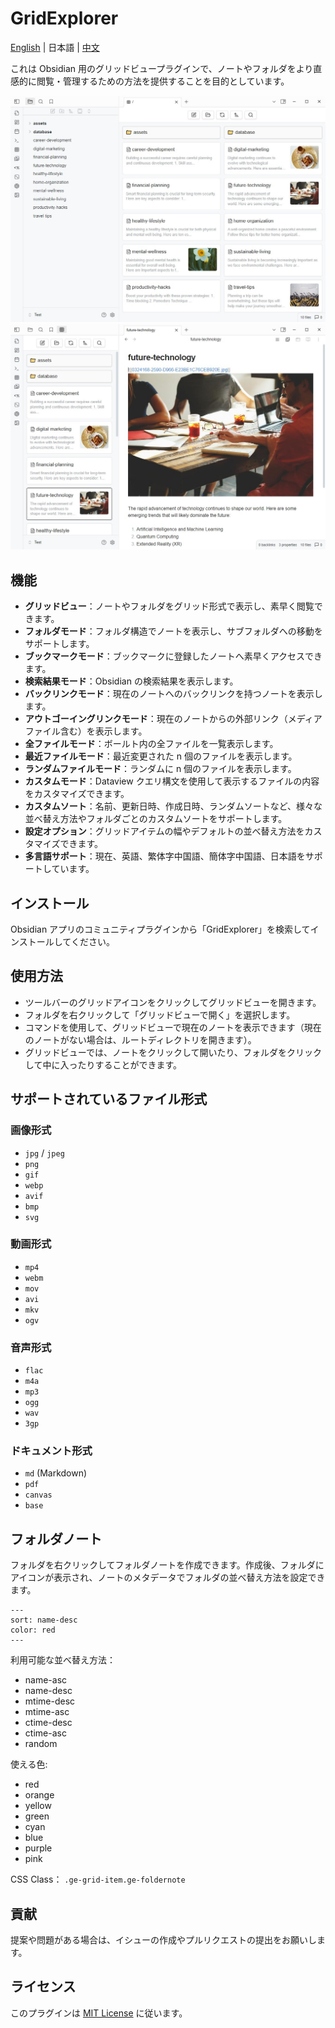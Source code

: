 # GridExplorer

[English](README.md) | 日本語 | [中文](README_zhTW.md)

これは Obsidian 用のグリッドビュープラグインで、ノートやフォルダをより直感的に閲覧・管理するための方法を提供することを目的としています。

![demo1](assets/demo1.jpg)
![demo2](assets/demo2.jpg)

## 機能

- **グリッドビュー**：ノートやフォルダをグリッド形式で表示し、素早く閲覧できます。
- **フォルダモード**：フォルダ構造でノートを表示し、サブフォルダへの移動をサポートします。
- **ブックマークモード**：ブックマークに登録したノートへ素早くアクセスできます。
- **検索結果モード**：Obsidian の検索結果を表示します。
- **バックリンクモード**：現在のノートへのバックリンクを持つノートを表示します。
- **アウトゴーイングリンクモード**：現在のノートからの外部リンク（メディアファイル含む）を表示します。
- **全ファイルモード**：ボールト内の全ファイルを一覧表示します。
- **最近ファイルモード**：最近変更された n 個のファイルを表示します。
- **ランダムファイルモード**：ランダムに n 個のファイルを表示します。
- **カスタムモード**：Dataview クエリ構文を使用して表示するファイルの内容をカスタマイズできます。
- **カスタムソート**：名前、更新日時、作成日時、ランダムソートなど、様々な並べ替え方法やフォルダごとのカスタムソートをサポートします。
- **設定オプション**：グリッドアイテムの幅やデフォルトの並べ替え方法をカスタマイズできます。
- **多言語サポート**：現在、英語、繁体字中国語、簡体字中国語、日本語をサポートしています。

## インストール

Obsidian アプリのコミュニティプラグインから「GridExplorer」を検索してインストールしてください。

## 使用方法

- ツールバーのグリッドアイコンをクリックしてグリッドビューを開きます。
- フォルダを右クリックして「グリッドビューで開く」を選択します。
- コマンドを使用して、グリッドビューで現在のノートを表示できます（現在のノートがない場合は、ルートディレクトリを開きます）。
- グリッドビューでは、ノートをクリックして開いたり、フォルダをクリックして中に入ったりすることができます。

## サポートされているファイル形式

### 画像形式
- `jpg` / `jpeg`
- `png`
- `gif`
- `webp`
- `avif`
- `bmp`
- `svg`

### 動画形式
- `mp4`
- `webm`
- `mov`
- `avi`
- `mkv`
- `ogv`

### 音声形式
- `flac`
- `m4a`
- `mp3`
- `ogg`
- `wav`
- `3gp`

### ドキュメント形式
- `md` (Markdown)
- `pdf`
- `canvas`
- `base`

## フォルダノート

フォルダを右クリックしてフォルダノートを作成できます。作成後、フォルダにアイコンが表示され、ノートのメタデータでフォルダの並べ替え方法を設定できます。

```
---
sort: name-desc
color: red
---
```

利用可能な並べ替え方法：

- name-asc
- name-desc
- mtime-desc
- mtime-asc
- ctime-desc
- ctime-asc
- random

使える色:

- red
- orange
- yellow
- green
- cyan
- blue
- purple
- pink

CSS Class： `.ge-grid-item.ge-foldernote`

## 貢献

提案や問題がある場合は、イシューの作成やプルリクエストの提出をお願いします。

## ライセンス

このプラグインは [MIT License](LICENSE) に従います。
